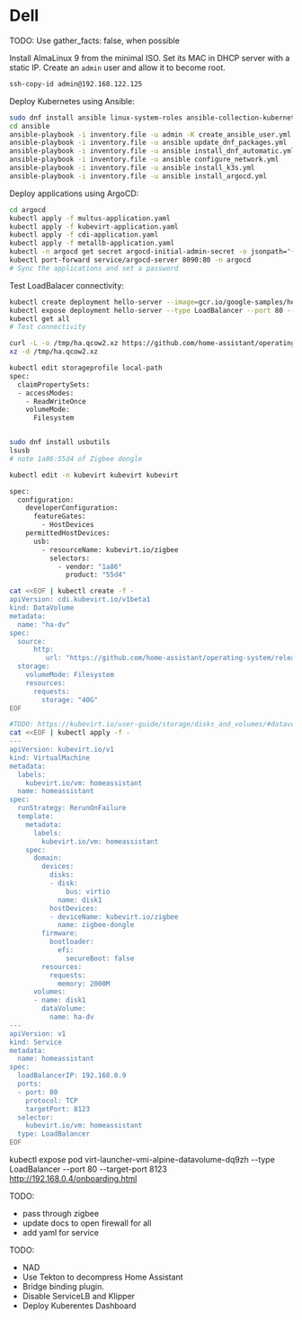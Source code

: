 # Dell

TODO: Use gather_facts: false, when possible

Install AlmaLinux 9 from the minimal ISO. Set its MAC in DHCP server with a static IP. Create an `admin` user and allow it to become root.

```sh
ssh-copy-id admin@192.168.122.125
```

Deploy Kubernetes using Ansible:

```sh
sudo dnf install ansible linux-system-roles ansible-collection-kubernetes-core python3-kubernetes
cd ansible
ansible-playbook -i inventory.file -u admin -K create_ansible_user.yml
ansible-playbook -i inventory.file -u ansible update_dnf_packages.yml
ansible-playbook -i inventory.file -u ansible install_dnf_automatic.yml
ansible-playbook -i inventory.file -u ansible configure_network.yml
ansible-playbook -i inventory.file -u ansible install_k3s.yml
ansible-playbook -i inventory.file -u ansible install_argocd.yml
```

Deploy applications using ArgoCD:

```sh
cd argocd
kubectl apply -f multus-application.yaml
kubectl apply -f kubevirt-application.yaml
kubectl apply -f cdi-application.yaml
kubectl apply -f metallb-application.yaml
kubectl -n argocd get secret argocd-initial-admin-secret -o jsonpath="{.data.password}" | base64 -d
kubectl port-forward service/argocd-server 8090:80 -n argocd
# Sync the applications and set a password
```

Test LoadBalacer connectivity:

```sh
kubectl create deployment hello-server --image=gcr.io/google-samples/hello-app:1.0
kubectl expose deployment hello-server --type LoadBalancer --port 80 --target-port 8080
kubectl get all
# Test connectivity
```

```sh
curl -L -o /tmp/ha.qcow2.xz https://github.com/home-assistant/operating-system/releases/download/13.1/haos_ova-13.1.qcow2.xz
xz -d /tmp/ha.qcow2.xz

kubectl edit storageprofile local-path
spec:
  claimPropertySets: 
  - accessModes:
    - ReadWriteOnce
    volumeMode: 
      Filesystem


sudo dnf install usbutils
lsusb
# note 1a86:55d4 of Zigbee dongle

kubectl edit -n kubevirt kubevirt kubevirt

spec:
  configuration:
    developerConfiguration: 
      featureGates:
        - HostDevices
    permittedHostDevices:
      usb:
        - resourceName: kubevirt.io/zigbee
          selectors:
            - vendor: "1a86"
              product: "55d4"

cat <<EOF | kubectl create -f -
apiVersion: cdi.kubevirt.io/v1beta1
kind: DataVolume
metadata:
  name: "ha-dv"
spec:
  source:
      http:
         url: "https://github.com/home-assistant/operating-system/releases/download/13.1/haos_ova-13.1.qcow2.xz"
  storage:
    volumeMode: Filesystem
    resources:
      requests:
        storage: "40G"
EOF

#TODO: https://kubevirt.io/user-guide/storage/disks_and_volumes/#datavolume-vm-behavior keep DV in template
cat <<EOF | kubectl apply -f -
---
apiVersion: kubevirt.io/v1
kind: VirtualMachine
metadata:
  labels:
    kubevirt.io/vm: homeassistant
  name: homeassistant
spec:
  runStrategy: RerunOnFailure
  template:
    metadata:
      labels:
        kubevirt.io/vm: homeassistant
    spec:
      domain:
        devices:
          disks:
          - disk:
              bus: virtio
            name: disk1
          hostDevices:
          - deviceName: kubevirt.io/zigbee
            name: zigbee-dongle
        firmware:
          bootloader:
            efi:
              secureBoot: false
        resources:
          requests:
            memory: 2000M
      volumes:
      - name: disk1
        dataVolume:
          name: ha-dv
---
apiVersion: v1
kind: Service
metadata:
  name: homeassistant
spec:
  loadBalancerIP: 192.168.0.9
  ports:
  - port: 80
    protocol: TCP
    targetPort: 8123
  selector:
    kubevirt.io/vm: homeassistant
  type: LoadBalancer
EOF
```

kubectl expose pod virt-launcher-vmi-alpine-datavolume-dq9zh --type LoadBalancer --port 80 --target-port 8123
http://192.168.0.4/onboarding.html

TODO:
- pass through zigbee
- update docs to open firewall for all
- add yaml for service

TODO:
- NAD
- Use Tekton to decompress Home Assistant
- Bridge binding plugin.
- Disable ServiceLB and Klipper
- Deploy Kuberentes Dashboard

